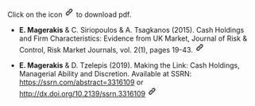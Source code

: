 Click on the icon <img src="images/link.png"> to download pdf.

* **E. Magerakis** & C. Siriopoulos & A. Tsagkanos (2015). Cash Holdings and Firm Characteristics: Evidence from UK Market, Journal of Risk & Control, Risk Market Journals, vol. 2(1), pages 19-43. [<img src="images/link.png">](http://www.riskmarket.co.uk/jrc/journals-articles/issues/cash-holdings-and-firm-characteristics-evidence-from-uk-market/?download=attachment.pdf)

* **E. Magerakis** & D. Tzelepis (2019). Making the Link: Cash Holdings, Managerial Ability and Discretion. Available at SSRN: https://ssrn.com/abstract=3316109 or http://dx.doi.org/10.2139/ssrn.3316109 [<img src="images/link.png">](https://papers.ssrn.com/sol3/Delivery.cfm/SSRN_ID3316109_code2448284.pdf?abstractid=3316109&mirid=1)
